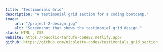 ```yaml
---
title: "Testimonials Grid"
description: "A testimonial grid section for a coding bootcamp."
image:
    url: "/project-2-design.jpg"
    alt: "Screenshot that shows the testimonial grid design."
stack: HTML , CSS
website: https://bucolic-tartufo-c68e82.netlify.app/
github: https://github.com/nicolette-codes/testimonials_grid_section
---
```

